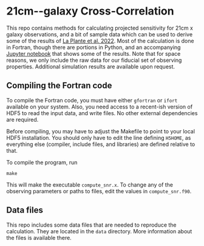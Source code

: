 # 21cm--galaxy Cross-Correlation
This repo contains methods for calculating projected sensitivity for 21cm x
galaxy observations, and a bit of sample data which can be used to derive some
of the results of [La Plante et
al. 2022](https://ui.adsabs.harvard.edu/abs/2022arXiv220509770L/abstract). Most
of the calculation is done in Fortran, though there are portions in Python, and
an accompanying [Jupyter notebook](sample_calculation.ipynb) that shows some of
the results. Note that for space reasons, we only include the raw data for our
fiducial set of observing properties. Additional simulation results are
available upon request.

## Compiling the Fortran code
To compile the Fortran code, you must have either `gfortran` or `ifort`
available on your system. Also, you need access to a recent-ish version of HDF5
to read the input data, and write files. No other external dependencies are
required.

Before compiling, you may have to adjust the Makefile to point to your local
HDF5 installation. You should only have to edit the line defining `H5HOME`, as
everything else (compiler, include files, and libraries) are defined relative to
that.

To compile the program, run
```
make
```
This will make the executable `compute_snr.x`. To change any of the observing
parameters or paths to files, edit the values in `compute_snr.f90`.

## Data files
This repo includes some data files that are needed to reproduce the calculation.
They are located in the `data` directory. More information about the files is
available there.
